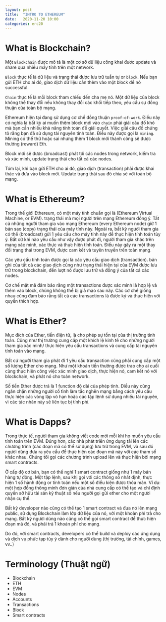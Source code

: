 ```yaml
---
layout: post
title:  "INTRO TO ETHEREUM"
date:   2020-11-20 10:00
categories: erc20
---
```

# What is Blockchain?

Một `Blockchain` được mô tả là một cơ sở dữ liệu công khai đươc update và share qua nhiều máy tính trên một network.

`Block` thực tế là dữ liệu và trạng thái được lưu trữ tuần tự or `block`. Nếu bạn gửi ETH cho ai đó, giao dịch dữ liệu cần thêm vào một block để nó successful.

`Chain` thực tế là mỗi block tham chiếu đến cha mẹ nó. Một dữ liệu của block không thể thay đổi nếu không thay đổi các khối tiếp theo, yêu cầu sự đồng thuận của toàn bộ mạng.

Ethereum hiện tại đang sử dụng cơ chế đồng thuận `proof-of-work`. Điều này có nghĩa là bất kỳ ai muốn thêm block mới vào `chain` phải giải câu đố khó mà bạn cần nhiều khả năng tính toán để giải quyết. Việc giải câu đố  chứng tỏ rằng bạn đã sử dụng tài nguyên tính toán. Điều này được gọi là `mining`. Mining có thể thử hoặc sai nhưng thêm 1 block mới thành công sẽ được thưởng (reward) Eth. 

Block mới sẽ được (broadcast) phát tới các nodes trong network, kiểm tra và xác minh, update trạng thái cho tất cả các nodes.

Tóm lại, khi bạn gửi ETH cho ai đó, giao dịch (transaction) phải được khai thác và đưa vào block mới. Update trạng thái sau đó chia sẻ với toàn bộ mạng.

# What is Ethereum?

Trong thế giới Ethereum, có một máy tính chuẩn gọi là (Ethereum Virtual Machine, or EVM). trạng thái mà mọi người trên mạng Ethereum đồng ý. Tất cả những người tham gia vào mạng Ethereum (every Ethereum node) giữ 1 bản sao (copy) trạng thái của máy tính này. Ngoài ra, bất kỳ người tham gia có thể (broadcast) gửi 1 yêu cầu cho máy tính này để thực hiện tính toán tùy ý. Bất cứ khi nào yêu cầu như vậy được phát đi, người tham gia khác trên mạng xác minh, xác thực và thực hiện tính toán. Điều này gây ra một thay đổi trạng thái trong EVM, được cam kết và tuyên truyền trên toàn mạng.

Các yêu cầu tính toán được gọi là các yêu cầu giao dịch (transaction). bản ghi của tất cả các giao dịch cũng như trạng thái hiện tại của EVM được lưu trữ trong blockchain, đến lượt nó được lưu trữ và đồng ý của tất cả các nodes.

Cơ chế mật mã đảm bảo rằng một transactions được xác minh là hợp lệ và thêm vào block, chúng không thể bị giả mạo sau này. Các cơ chế giống nhau cũng đảm bảo rằng tất cả các transactions là được ký và thực hiện với quyền thích hợp.

# What is Ether?

Mục đích của Ether, tiền điện tử, là cho phép sự tồn tại của thị trường tính toán. Cũng như thị trường cung cấp một khích lệ kinh tế cho những người tham gia xác minh/ thực hiện yêu cầu transactions và cung cấp tài nguyên tính toán vào mạng.

Bất cứ người tham gia phát đi 1 yêu cầu transaction cũng phải cung cấp một số lượng Ether cho mạng. Như một khoản tiền thưởng được trao cho ai cuối cùng thực hiện công việc xác minh giao dịch, thực hiện nó, cam kết nó với blockchain, và phát nó cho toàn network.

Số tiền Ether được trả là 1 function độ dài của phép tính. Điều này cũng ngăn chặn những người cố tình làm tắc nghẽn mạng bằng cách yêu cầu thực hiện các vòng lặp vô hạn hoặc các tập lệnh sử dụng nhiều tài nguyên, vì các tác nhân này sẽ liên tục bị tính phí.

# What is Dapps?

Trong thực tế, người tham gia không viết code mới mỗi khi họ muốn yêu cầu tính toán trên EVM. Đúng hơn, các nhà phát triển ứng dụng tải lên các chương trình (các đoạn mã có thể sử dụng) lưu trữ trong EVM, và sau đó người dùng đưa ra yêu cầu để thực hiện các đoạn mã này với các tham số khác nhau. Chúng tôi gọi các chương trình upload lên và thực hiện bởi mạng smart contracts.

Ở cấp độ cơ bản, bạn có thể nghĩ 1 smart contract giống như 1 máy bán hàng tự động. Một tập lệnh, sau khi gọi với các thông số nhất định, thực hiện 1 số hành động or tính toán nếu một số điều kiện được thỏa mãn. Ví dụ: một hợp đồng thông minh đơn giản của nhà cung cấp có thể tạo và chỉ định quyền sở hữu tài sản kỹ thuật số nếu người gọi gửi ether cho một người nhận cụ thể.

Bất kỳ developer nào cũng có thể tạo 1 smart contract và đưa nó lên mạng public, sử dụng Blockchain làm lớp dữ liệu của nó, với một khoản phí trả cho mạng. Bất kỳ người dùng nào cũng có thể  gọi smart contract để thực hiện đoạn mã đó, và phải trả 1 khoản phí cho mạng.

Do đó, với smart contracts, developers có thể build và deploy các ứng dụng và dịch vụ phức tạp tùy ý dành cho người dùng (thị trường, tài chính, games, vv..)

# Terminology (Thuật ngữ)

- Blockchain
- ETH
- EVM
- Nodes
- Accounts
- Transactions
- Block
- Smart contracts
